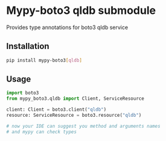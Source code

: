 # Mypy-boto3 qldb submodule

Provides type annotations for boto3 qldb service

## Installation

```bash
pip install mypy-boto3[qldb]
```

## Usage

```python
import boto3
from mypy_boto3.qldb import Client, ServiceResource

client: Client = boto3.client("qldb")
resource: ServiceResource = boto3.resource("qldb")

# now your IDE can suggest you method and arguments names
# and mypy can check types
```

